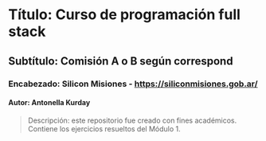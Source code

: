 #  Título: Curso de programación full stack
##  Subtítulo: Comisión A o B según correspond
###  Encabezado: Silicon Misiones - https://siliconmisiones.gob.ar/
####  Autor: Antonella Kurday
>  Descripción: este repositorio fue creado con fines académicos. Contiene los ejercicios
resueltos del Módulo 1.





